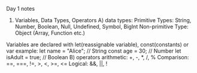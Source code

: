 Day 1 notes

1. Variables, Data Types, Operators
A) data types:
Primitive Types: String, Number, Boolean, Null, Undefined, Symbol, BigInt
Non-primitive Type: Object (Array, Function etc.)

Variables are declared with let(reassignable variable), const(constants) or var example:
let name = "Alice";  // String
const age = 30;      // Number
let isAdult = true;  // Boolean
B) operators
arithmetic: +, -, *, /, %
Comparison: ==, ===, !=, >, <, >=, <=
Logical: &&, ||, !

